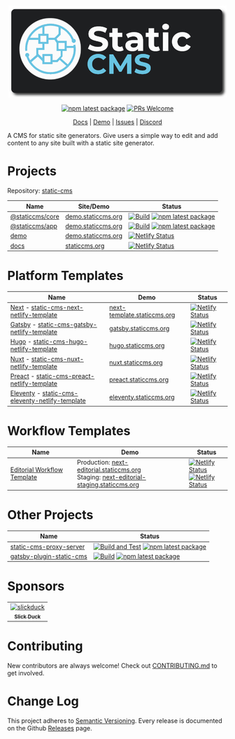 <div align="center">
  <img src="https://github.com/StaticJsCMS/.github/blob/main/profile/static-cms-logo.png" width="500px" />

[![npm latest package](https://img.shields.io/npm/v/@staticcms/core/latest.svg)](https://www.npmjs.com/package/@staticcms/core)
[![PRs Welcome](https://img.shields.io/badge/PRs-welcome-brightgreen.svg)](https://github.com/StaticJsCMS/static-cms/blob/main/CONTRIBUTING.md)
<div align="center">

[Docs](https://staticcms.org/)
| [Demo](https://demo.staticcms.org/)
| [Issues](https://github.com/StaticJsCMS/static-cms/issues)
| [Discord](https://discord.gg/ZWJM9pBMjj)

</div>
</div>

A CMS for static site generators. Give users a simple way to edit and add content to any site built with a static site generator.
# Projects

Repository: [static-cms](https://github.com/StaticJsCMS/static-cms/)

|Name|Site/Demo|Status|
|---|---|---|
| [@staticcms/core](https://github.com/StaticJsCMS/static-cms/tree/main/packages/core) | [demo.staticcms.org](https://demo.staticcms.org/) | [![Build](https://github.com/StaticJsCMS/static-cms/actions/workflows/build.yml/badge.svg)](https://github.com/StaticJsCMS/static-cms/actions/workflows/build.yml) [![npm latest package](https://img.shields.io/npm/v/@staticcms/core/latest.svg)](https://www.npmjs.com/package/@staticcms/core) |
| [@staticcms/app](https://github.com/StaticJsCMS/static-cms/tree/main/packages/app) | [demo.staticcms.org](https://demo.staticcms.org/) | [![Build](https://github.com/StaticJsCMS/static-cms/actions/workflows/build.yml/badge.svg)](https://github.com/StaticJsCMS/static-cms/actions/workflows/build.yml) [![npm latest package](https://img.shields.io/npm/v/@staticcms/app/latest.svg)](https://www.npmjs.com/package/@staticcms/app) |
| [demo](https://github.com/StaticJsCMS/static-cms/tree/main/packages/demo) | [demo.staticcms.org](https://demo.staticcms.org/) | [![Netlify Status](https://api.netlify.com/api/v1/badges/8c1b73b5-d348-45cd-be2a-7af84be5541f/deploy-status)](https://app.netlify.com/sites/demo-staticjscms/deploys) |
| [docs](https://github.com/StaticJsCMS/static-cms/tree/main/packages/docs) | [staticcms.org](https://www.staticcms.org/) | [![Netlify Status](https://api.netlify.com/api/v1/badges/91f6eeb2-f1ed-4e4e-bdd1-f5c6bd01ccd5/deploy-status)](https://app.netlify.com/sites/staticjscms/deploys) |

# Platform Templates

|Name|Demo|Status|
|---|---|---|
| [Next](https://nextjs.org/) - [static-cms-next-netlify-template](https://github.com/StaticJsCMS/static-cms-next-netlify-template) | [next-template.staticcms.org](https://next-template.staticcms.org/) | [![Netlify Status](https://api.netlify.com/api/v1/badges/d1b5d377-b5b3-4a4d-8034-21ba585cd444/deploy-status)](https://app.netlify.com/sites/static-cms-next/deploys) |
| [Gatsby](https://www.gatsbyjs.com/) - [static-cms-gatsby-netlify-template](https://github.com/StaticJsCMS/static-cms-gatsby-netlify-template) | [gatsby.staticcms.org](https://gatsby.staticcms.org/) | [![Netlify Status](https://api.netlify.com/api/v1/badges/6a9191dd-0f22-4942-8845-cb855e9efcd8/deploy-status)](https://app.netlify.com/sites/static-cms-gatsby/deploys) |
| [Hugo](https://gohugo.io/) - [static-cms-hugo-netlify-template](https://github.com/StaticJsCMS/static-cms-hugo-netlify-template) | [hugo.staticcms.org](https://hugo.staticcms.org/) | [![Netlify Status](https://api.netlify.com/api/v1/badges/66a114d7-c5a8-4f03-ae35-a35f88fb1d90/deploy-status)](https://app.netlify.com/sites/static-cms-hugo/deploys) |
| [Nuxt](https://nuxtjs.org/) - [static-cms-nuxt-netlify-template](https://github.com/StaticJsCMS/static-cms-nuxt-netlify-template) | [nuxt.staticcms.org](https://nuxt.staticcms.org/) | [![Netlify Status](https://api.netlify.com/api/v1/badges/eea4314f-e9ae-4414-8ed5-e14d69e50971/deploy-status)](https://app.netlify.com/sites/static-cms-nuxt/deploys) |
| [Preact](https://preactjs.com/) - [static-cms-preact-netlify-template](https://github.com/StaticJsCMS/static-cms-preact-netlify-template) | [preact.staticcms.org](https://preact.staticcms.org/) | [![Netlify Status](https://api.netlify.com/api/v1/badges/0cf054ad-1be4-4d93-8a3a-0841475e6032/deploy-status)](https://app.netlify.com/sites/static-cms-preact/deploys) |
| [Eleventy](https://www.11ty.dev/) - [static-cms-eleventy-netlify-template](https://github.com/StaticJsCMS/static-cms-eleventy-netlify-template) | [eleventy.staticcms.org](https://eleventy.staticcms.org/) | [![Netlify Status](https://api.netlify.com/api/v1/badges/1880280d-def5-4773-9db3-d0315a986d45/deploy-status)](https://app.netlify.com/sites/static-cms-eleventy/deploys) |

# Workflow Templates

|Name|Demo|Status|
|---|---|---|
| [Editorial Workflow Template](https://github.com/StaticJsCMS/static-cms-next-netlify-editoral-template) | Production: [next-editorial.staticcms.org](https://next-editorial.staticcms.org/)<br />Staging: [next-editorial-staging.staticcms.org](https://next-editorial-staging.staticcms.org/) | [![Netlify Status](https://api.netlify.com/api/v1/badges/94f05f8f-379a-4dd5-885f-ac2a0cb8a012/deploy-status)](https://app.netlify.com/sites/static-cms-next-editorial/deploys)<br />[![Netlify Status](https://api.netlify.com/api/v1/badges/756ff279-59aa-4b7b-96a5-75b2b2a8552b/deploy-status)](https://app.netlify.com/sites/static-cms-next-editorial-staging/deploys) |

# Other Projects

|Name|Status|
|---|---|
| [static-cms-proxy-server](https://github.com/StaticJsCMS/static-cms-proxy-server) | [![Build and Test](https://github.com/StaticJsCMS/static-cms-proxy-server/actions/workflows/build-and-test.yml/badge.svg)](https://github.com/StaticJsCMS/static-cms-proxy-server/actions/workflows/build-and-test.yml) [![npm latest package](https://img.shields.io/npm/v/@staticcms/proxy-server/latest.svg)](https://www.npmjs.com/package/@staticcms/proxy-server) |
| [gatsby-plugin-static-cms](https://github.com/StaticJsCMS/gatsby-plugin-static-cms) | [![Build](https://github.com/StaticJsCMS/gatsby-plugin-static-cms/actions/workflows/build.yml/badge.svg)](https://github.com/StaticJsCMS/gatsby-plugin-static-cms/actions/workflows/build.yml) [![npm latest package](https://img.shields.io/npm/v/gatsby-plugin-static-cms/latest.svg)](https://www.npmjs.com/package/gatsby-plugin-static-cms) |

# Sponsors

<table>
  <tbody>
    <tr>
<td align="center"><a href="https://github.com/slickduck"><img alt="slickduck" src="https://avatars.githubusercontent.com/u/124680931?s=100&v=4" width="100" height="100" /><br /><sub><b>Slick Duck</b></sub></a></td>
    </t>
  </tbody>
</table>

# Contributing

New contributors are always welcome! Check out [CONTRIBUTING.md](https://github.com/StaticJsCMS/static-cms/blob/main/CONTRIBUTING.md) to get involved.

# Change Log

This project adheres to [Semantic Versioning](http://semver.org/).
Every release is documented on the Github [Releases](https://github.com/StaticJsCMS/static-cms/releases) page.
